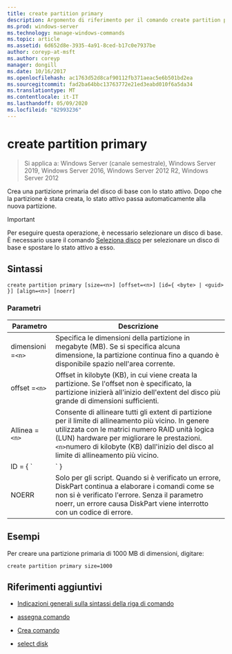 ```yaml
---
title: create partition primary
description: Argomento di riferimento per il comando create partition primary, che consente di creare una partizione primaria nel disco di base con lo stato attivo.
ms.prod: windows-server
ms.technology: manage-windows-commands
ms.topic: article
ms.assetid: 6d652d8e-3935-4a91-8ced-b17c0e7937be
author: coreyp-at-msft
ms.author: coreyp
manager: dongill
ms.date: 10/16/2017
ms.openlocfilehash: ac1763d52d8caf90112fb371aeac5e6b501bd2ea
ms.sourcegitcommit: fad2ba64bbc13763772e21ed3eabd010f6a5da34
ms.translationtype: MT
ms.contentlocale: it-IT
ms.lasthandoff: 05/09/2020
ms.locfileid: "82993236"
---
```

# <a name="create-partition-primary"></a>create partition primary

> Si applica a: Windows Server (canale semestrale), Windows Server 2019, Windows Server 2016, Windows Server 2012 R2, Windows Server 2012

Crea una partizione primaria del disco di base con lo stato attivo. Dopo che la partizione è stata creata, lo stato attivo passa automaticamente alla nuova partizione.

> [!IMPORTANT]
> Per eseguire questa operazione, è necessario selezionare un disco di base. È necessario usare il comando [Seleziona disco](select-disk.md) per selezionare un disco di base e spostare lo stato attivo a esso.

## <a name="syntax"></a>Sintassi

```
create partition primary [size=<n>] [offset=<n>] [id={ <byte> | <guid> }] [align=<n>] [noerr]
```

### <a name="parameters"></a>Parametri

| Parametro | Descrizione |
| --------- | ----------- |
| dimensioni =`<n>` | Specifica le dimensioni della partizione in megabyte (MB). Se si specifica alcuna dimensione, la partizione continua fino a quando è disponibile spazio nell'area corrente. |
| offset =`<n>` | Offset in kilobyte (KB), in cui viene creata la partizione. Se l'offset non è specificato, la partizione inizierà all'inizio dell'extent del disco più grande di dimensioni sufficienti. |
| Allinea =`<n>` | Consente di allineare tutti gli extent di partizione per il limite di allineamento più vicino. In genere utilizzata con le matrici numero RAID unità logica (LUN) hardware per migliorare le prestazioni. `<n>`numero di kilobyte (KB) dall'inizio del disco al limite di allineamento più vicino. |
| ID = { `<byte>  | <guid>` } | Specifica il tipo di partizione. Questo parametro è destinato esclusivamente all'uso OEM (Original Equipment Manufacturer). Con questo parametro è possibile specificare qualsiasi tipo di partizione o GUID. DiskPart non controlla la validità del tipo di partizione, tranne per assicurarsi che sia un byte in formato esadecimale o GUID. **Attenzione:** la creazione di partizioni con questo parametro può causare l'esito negativo o non essere in grado di avvio del computer. A meno che non si sia un OEM o un professionista IT esperto di dischi GPT, non creare partizioni in dischi GPT con questo parametro. Usare sempre il comando [Crea partizione EFI](create-partition-efi.md) per creare partizioni di sistema EFI, il comando [Crea partizione MSR](create-partition-msr.md) per creare partizioni riservate Microsoft e il comando [Crea partizione primaria](create-partition-primary.md)(senza il `id={ <byte>  | <guid>` parametro) per creare partizioni primarie nei dischi GPT.<p>**Per i dischi MBR (record di avvio principale)** è necessario specificare un tipo di partizione byte, in formato esadecimale, per la partizione. Se questo parametro non è specificato, il comando crea una partizione di `0x06`tipo, che specifica che un file System non è installato. Tra gli esempi sono inclusi:<ul><li>**Partizione dati LDM:** 0x42</li><li>**Partizione di ripristino:** 0x27</li><li>**Partizione OEM riconosciuta:** 0x12, 0X84, 0XDE, 0xFE, messaggi 0XA0</li></ul><p>**Per i dischi della tabella di partizione GUID (GPT)**, è possibile specificare un GUID del tipo di partizione per la partizione che si desidera creare. GUID riconosciuto includono:<ul><li>**Partizione di sistema EFI:** C12A7328-F81F-11D2-BA4B-00A0C93EC93B</li><li>**Partizione riservata Microsoft:** e3c9e316-0b5c-4db8-817d-f92df00215ae</li><li>**Partizione dati di base:** ebd0a0a2-b9e5-4433-87C0-68b6b72699c7</li><li>**Partizione di metadati LDM (disco dinamico):** 5808c8aa-7e8f-42e0-85d2-e1e90434cfb3</li><li>**Partizione dati LDM (disco dinamico):** af9b60a0-1431-4f62-bc68-3311714a69ad</li><li>**Partizione di ripristino:** de94bba4-06d1-4d40-a16a-bfd50179d6ac<p>Se questo parametro non è specificato per un disco GPT, il comando crea una partizione di dati di base.</li></ul> |
| NOERR | Solo per gli script. Quando si è verificato un errore, DiskPart continua a elaborare i comandi come se non si è verificato l'errore. Senza il parametro noerr, un errore causa DiskPart viene interrotto con un codice di errore. |

## <a name="examples"></a>Esempi

Per creare una partizione primaria di 1000 MB di dimensioni, digitare:

```
create partition primary size=1000
```

## <a name="additional-references"></a>Riferimenti aggiuntivi

- [Indicazioni generali sulla sintassi della riga di comando](command-line-syntax-key.md)

- [assegna comando](assign.md)

- [Crea comando](create.md)

- [select disk](select-disk.md)
